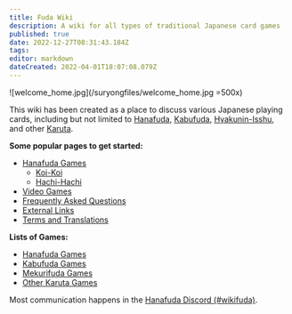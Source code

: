 ```yaml
---
title: Fuda Wiki
description: A wiki for all types of traditional Japanese card games
published: true
date: 2022-12-27T08:31:43.184Z
tags: 
editor: markdown
dateCreated: 2022-04-01T18:07:08.079Z
---
```


![welcome_home.jpg](/suryongfiles/welcome_home.jpg =500x)

This wiki has been created as a place to discuss various Japanese playing cards, including but not limited to [Hanafuda](/en/hanafuda), [Kabufuda](/en/kabufuda), [Hyakunin-Isshu](/en/uta-garuta/ogura-hyakunin-isshu), and other [Karuta](/en/karuta).


**Some popular pages to get started:**
- [Hanafuda Games](/en/hanafuda/games)
	- [Koi-Koi](/en/hanafuda/games/koi-koi)
  - [Hachi-Hachi](/en/hanafuda/games/hachi-hachi)
- [Video Games](/en/hanafuda/video-games)
- [Frequently Asked Questions](/en/hanafuda/FAQ)
- [External Links](/en/meta/external-sites)
- [Terms and Translations](/en/hanafuda/terms)

**Lists of Games:**
- [Hanafuda Games](/en/hanafuda/games)
- [Kabufuda Games](/en/kabufuda/games)
- [Mekurifuda Games](/en/mekurifuda/games)
- [Other Karuta Games](/en/karuta/games)


Most communication happens in the [Hanafuda Discord (#wikifuda)](https://discord.gg/N4mBquRJTt).